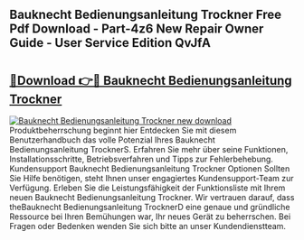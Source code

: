 ## Bauknecht Bedienungsanleitung Trockner Free Pdf Download - Part-4z6 New Repair Owner Guide - User Service Edition QvJfA

# <h2><a href="http://df3ax1u.blite.top/?on=Bauknecht+Bedienungsanleitung+Trockner">🔗Download 👉🔴 Bauknecht Bedienungsanleitung Trockner</a></h2>

[![Bauknecht Bedienungsanleitung Trockner new download](https://i.imgur.com/lujVjoI.png)](http://df3ax1u.blite.top/?on=Bauknecht+Bedienungsanleitung+Trockner)
Produktbeherrschung beginnt hier Entdecken Sie mit diesem Benutzerhandbuch das volle Potenzial Ihres Bauknecht Bedienungsanleitung TrocknerS. Erfahren Sie mehr über seine Funktionen, Installationsschritte, Betriebsverfahren und Tipps zur Fehlerbehebung. Kundensupport Bauknecht Bedienungsanleitung Trockner Optionen Sollten Sie Hilfe benötigen, steht Ihnen unser engagiertes Kundensupport-Team zur Verfügung. Erleben Sie die Leistungsfähigkeit der Funktionsliste mit Ihrem neuen Bauknecht Bedienungsanleitung Trockner. Wir vertrauen darauf, dass theBauknecht Bedienungsanleitung TrocknerD eine genaue und gründliche Ressource bei Ihren Bemühungen war, Ihr neues Gerät zu beherrschen. Bei Fragen oder Bedenken wenden Sie sich bitte an unser Kundendienstteam.
